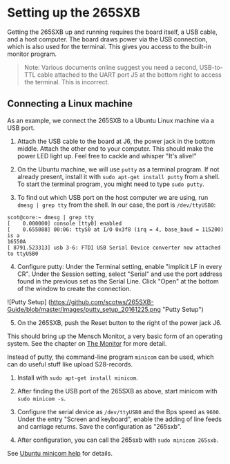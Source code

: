 # Setting up the 265SXB

Getting the 265SXB up and running requires the board itself, a USB cable, and a
host computer. The board draws power via the USB connection, which is also used
for the terminal. This gives you access to the built-in monitor program.

> Note: Various documents online suggest you need a second, USB-to-TTL cable
> attached to the UART port J5 at the bottom right to access the terminal. This
> is incorrect.

## Connecting a Linux machine

As an example, we connect the 265SXB to a Ubuntu Linux machine via a USB port.

1. Attach the USB cable to the board at J6, the power jack in the bottom middle.
Attach the other end to your computer. This should make the power LED light up.
Feel free to cackle and whisper "It's alive!"

2. On the Ubuntu machine, we will use `putty` as a terminal program. If not
already present, install it with `sudo apt-get install putty` from a shell. To
start the terminal program, you might need to type `sudo putty`.

3. To find out which USB port on the host computer we are using, run `dmesg |
grep tty` from the shell. In our case, the port is `/dev/ttyUSB0`:
```
scot@core:~ dmesg | grep tty
[    0.000000] console [tty0] enabled
[    0.655088] 00:06: ttyS0 at I/O 0x3f8 (irq = 4, base_baud = 115200) is a
16550A
[ 8791.523313] usb 3-6: FTDI USB Serial Device converter now attached to ttyUSB0
```

4. Configure putty: Under the Terminal setting, enable "implicit LF in every
CR". Under the Session setting, select "Serial" and use the port address found
in the previous set as the Serial Line. Click "Open" at the bottom of the window
to create the connection.

![Putty Setup]
(https://github.com/scotws/265SXB-Guide/blob/master/Images/putty_setup_20161225.png
"Putty Setup")

5. On the 265SXB, push the Reset button to the right of the power jack J6. 

This should bring up the Mensch Monitor, a very basic form of an operating
system. See the chapter on [The
Monitor](https://github.com/scotws/265SXB-Guide/blob/master/monitor.md) for more
detail.

Instead of putty, the command-line program `minicom` can be used, which can do
useful stuff like upload S28-records. 

1. Install with `sudo apt-get install minicom`.

2. After finding the USB port of the 265SXB as above, start minicom with `sudo
   minicom -s`. 

3. Configure the serial device as `/dev/ttyUSB0` and the Bps speed as `9600`.
   Under the entry "Screen and keyboard", enable the adding of line feeds and
   carriage returns. Save the configuration as "265sxb".

4. After configuration, you can call the 265sxb with `sudo minicom 265sxb`.

See
[Ubuntu minicom help](https://help.ubuntu.com/community/Minicom) for details.

